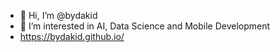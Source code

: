 - 👋 Hi, I’m @bydakid
- 👀 I’m interested in AI, Data Science and Mobile Development
- https://bydakid.github.io/

